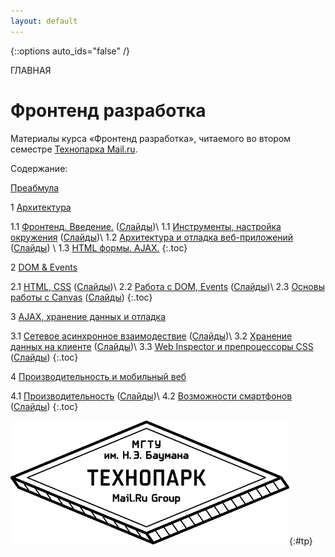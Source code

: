 ```yaml
---
layout: default
---
```


{::options auto_ids="false" /}

ГЛАВНАЯ

# Фронтенд разработка

Материалы курса «Фронтенд разработка», читаемого во втором семестре [Технопарка Mail.ru](https://park.mail.ru/).

Содержание:

[Преабмула](/0/)

1 [Архитектура](/1/)

1.1 [Фронтенд. Введение.](/1/#1.1) ([Слайды](/p/1/#1))\\
1.1 [Инструменты, настройка окружения](/1/#1.1) ([Слайды](/p/1/#68))\\
1.2 [Архитектура и отладка веб-приложений](/1/#1.2) ([Слайды](/p/1/#122)) \\
1.3 [HTML формы. AJAX.](/1/#1.3)
{:.toc}

2 [DOM & Events](/2/)

2.1 [HTML, CSS](/2/#2.1) ([Слайды](/p/2/#1))\\
2.2 [Работа с DOM, Events](/2/#2.2) ([Слайды](/p/2/#40))\\
2.3 [Основы работы с Canvas](/2/#2.3) ([Слайды](/p/2/#80))
{:.toc}

3 [AJAX, хранение данных и отладка](/3/)

3.1 [Сетевое асинхронное взаимодествие](/3/#3.1) ([Слайды](/p/3/#1))\\
3.2 [Хранение данных на клиенте](/3/#3.2) ([Слайды](/p/3/#55))\\
3.3 [Web Inspector и препроцессоры CSS](/3/#3.3) ([Слайды](/p/3/#74))
{:.toc}

4 [Производительность и мобильный веб](/4/)

4.1 [Производительность](/4/#4.1) ([Слайды](/p/4/#1))\\
4.2 [Возможности смартфонов](/4/#4.2) ([Слайды](/p/4/#68))
{:.toc}

![Технопарк Mail.ru](/pics/tp.png){:#tp}

